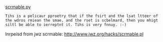 <html><body><a href="http://sarovar.org/snippet/download.php?type=snippet&amp;id=95">scrmable.py </a>



	Tihs is a pelicaur pproetry that if the fsirt and the lsat ltteer of the wdros rmiean the smae, and the rset is scbelmard, then you mhigt siltl be able to ierreptnt it. Tihs is very fnnuy. :-)





Inrpeisd from jwz scrmable: http://www.jwz.org/hacks/scrmable.pl</body></html>